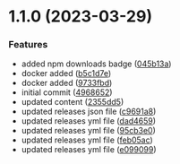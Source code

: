 # 1.1.0 (2023-03-29)


### Features

* added npm downloads badge ([045b13a](https://github.com/manthanank/learn-html/commit/045b13a10481ca18cce2d36afdb1748822f56dc2))
* docker added ([b5c1d7e](https://github.com/manthanank/learn-html/commit/b5c1d7eb09661443ad8b83d165614da587ed22d9))
* docker added ([9733fbd](https://github.com/manthanank/learn-html/commit/9733fbd378af38566eef4481eb173bd7fb0eaa1d))
* initial commit ([4968652](https://github.com/manthanank/learn-html/commit/49686521d915fc982690abdc4ba69f3bd0142674))
* updated content ([2355dd5](https://github.com/manthanank/learn-html/commit/2355dd572ccea2d706a9020d25c1cbcae271b1f6))
* updated releases json file ([c9691a8](https://github.com/manthanank/learn-html/commit/c9691a8364e8fc881379e04414fc97609c9d99f0))
* updated releases yml file ([dad4659](https://github.com/manthanank/learn-html/commit/dad4659f2b0eb35570f3c05de23d3bc95a45f918))
* updated releases yml file ([95cb3e0](https://github.com/manthanank/learn-html/commit/95cb3e0d4e72efd4876881edcd00c7d3e2abfd59))
* updated releases yml file ([feb05ac](https://github.com/manthanank/learn-html/commit/feb05ac1b96f22292fa4f7a6ffe6f4c9b944b5f3))
* updated releases yml file ([e099099](https://github.com/manthanank/learn-html/commit/e09909918ec3929db6be4b45e2c90b3c6e186d4d))




